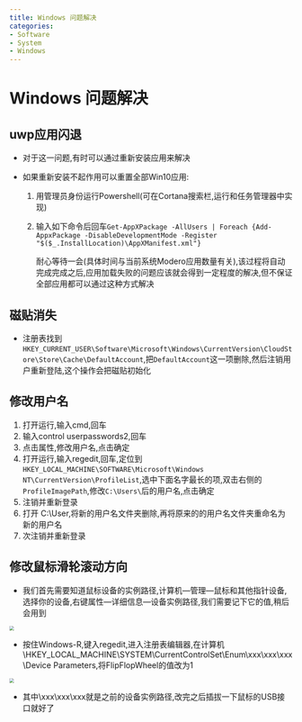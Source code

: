```yaml
---
title: Windows 问题解决
categories:
- Software
- System
- Windows
---
```

# Windows 问题解决

## uwp应用闪退

- 对于这一问题,有时可以通过重新安装应用来解决

- 如果重新安装不起作用可以重置全部Win10应用:

    1. 用管理员身份运行Powershell(可在Cortana搜索栏,运行和任务管理器中实现)

    2. 输入如下命令后回车` Get-AppXPackage -AllUsers | Foreach {Add-AppxPackage -DisableDevelopmentMode -Register "$($_.InstallLocation)\AppXManifest.xml"} `

        耐心等待一会(具体时间与当前系统Modero应用数量有关),该过程将自动完成完成之后,应用加载失败的问题应该就会得到一定程度的解决,但不保证全部应用都可以通过这种方式解决

## 磁贴消失

- 注册表找到`HKEY_CURRENT_USER\Software\Microsoft\Windows\CurrentVersion\CloudStore\Store\Cache\DefaultAccount`,把`DefaultAccount`这一项删除,然后注销用户重新登陆,这个操作会把磁贴初始化




## 修改用户名

1. 打开运行,输入cmd,回车
2. 输入control userpasswords2,回车
3. 点击属性,修改用户名,点击确定
4. 打开运行,输入regedit,回车,定位到`HKEY_LOCAL_MACHINE\SOFTWARE\Microsoft\Windows NT\CurrentVersion\ProfileList`,选中下面名字最长的项,双击右侧的`ProfileImagePath`,修改`C:\Users\`后的用户名,点击确定
5. 注销并重新登录
6. 打开 C:\User\,将新的用户名文件夹删除,再将原来的的用户名文件夹重命名为新的用户名
7. 次注销并重新登录

## 修改鼠标滑轮滚动方向

- 我们首先需要知道鼠标设备的实例路径,计算机—管理—鼠标和其他指针设备,选择你的设备,右键属性—详细信息—设备实例路径,我们需要记下它的值,稍后会用到

<img src="https://cdn.jsdelivr.net/gh/LuShan123888/Files@master/Pictures/2020-12-10-3TaUPg5M1CopqBY-20200820130817159.png" style="zoom:50%;" />

- 按住Windows-R,键入regedit,进入注册表编辑器,在计算机\HKEY_LOCAL_MACHINE\SYSTEM\CurrentControlSet\Enum\xxx\xxx\xxx\Device Parameters,将FlipFlopWheel的值改为1

<img src="https://cdn.jsdelivr.net/gh/LuShan123888/Files@master/Pictures/2020-12-10-dugTaiboUeWq8mA-20200820130819757.png" style="zoom:50%;" />

- 其中\xxx\xxx\xxx就是之前的设备实例路径,改完之后插拔一下鼠标的USB接口就好了
